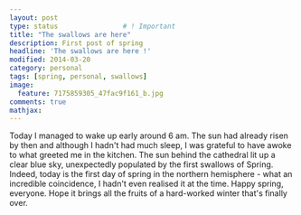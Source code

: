 ```yaml
---
layout: post
type: status                # ! Important
title: "The swallows are here"     
description: First post of spring  
headline: 'The swallows are here !'       
modified: 2014-03-20
category: personal
tags: [spring, personal, swallows]
image: 
  feature: 7175859305_47fac9f161_b.jpg
comments: true
mathjax:
---
```


Today I managed to wake up early around 6 am. The sun had already risen by then and although I hadn't had much sleep, I was grateful to have awoke to what greeted me in the kitchen. The sun behind the cathedral lit up a clear blue sky, unexpectedly populated by the first swallows of Spring. Indeed, today is the first day of spring in the northern hemisphere - what an incredible coincidence, I hadn't even realised it at the time. Happy spring, everyone. Hope it brings all the fruits of a hard-worked winter that's finally over.

